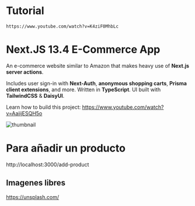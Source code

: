 # Tutorial

    https://www.youtube.com/watch?v=K4ziF0MhbLc

# Next.JS 13.4 E-Commerce App

An e-commerce website similar to Amazon that makes heavy use of **Next.js server actions**.

Includes user sign-in with **Next-Auth**, **anonymous shopping carts**, **Prisma client extensions**, and more. Written in **TypeScript**. UI built with **TailwindCSS** & **DaisyUI**.

Learn how to build this project: https://www.youtube.com/watch?v=AaiijESQH5o

![thumbnail](https://github.com/codinginflow/nextjs-ecommerce/assets/52977034/7367010c-abc3-4e11-acdf-03b98f7f0f70)

# Para añadir un producto

http://localhost:3000/add-product

## Imagenes libres

https://unsplash.com/
